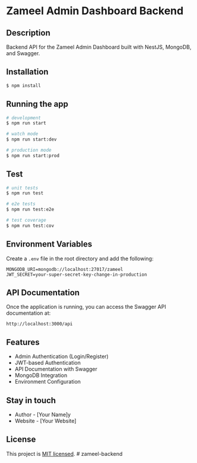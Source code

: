 # Zameel Admin Dashboard Backend

## Description

Backend API for the Zameel Admin Dashboard built with NestJS, MongoDB, and Swagger.

## Installation

```bash
$ npm install
```

## Running the app

```bash
# development
$ npm run start

# watch mode
$ npm run start:dev

# production mode
$ npm run start:prod
```

## Test

```bash
# unit tests
$ npm run test

# e2e tests
$ npm run test:e2e

# test coverage
$ npm run test:cov
```

## Environment Variables

Create a `.env` file in the root directory and add the following:

```env
MONGODB_URI=mongodb://localhost:27017/zameel
JWT_SECRET=your-super-secret-key-change-in-production
```

## API Documentation

Once the application is running, you can access the Swagger API documentation at:

```
http://localhost:3000/api
```

## Features

- Admin Authentication (Login/Register)
- JWT-based Authentication
- API Documentation with Swagger
- MongoDB Integration
- Environment Configuration

## Stay in touch

- Author - [Your Name]y
- Website - [Your Website]

## License

This project is [MIT licensed](LICENSE). #   z a m e e l - b a c k e n d 
 
 